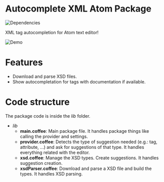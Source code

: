 # Autocomplete XML Atom Package
![Dependencies](https://david-dm.org/pleonex/atom-autocomplete-xml.svg)

XML tag autocompletion for Atom text editor!

![Demo](https://raw.githubusercontent.com/pleonex/atom-autocomplete-xml/master/demo.gif)

# Features
* Download and parse XSD files.
* Show autocompletation for tags with documentation if available.

# Code structure
The package code is inside the *lib* folder.

* *lib*
    * **main.coffee**: Main package file. It handles package things like calling the provider and settings.
    * **provider.coffee**: Detects the type of suggestion needed (e.g.: tag, attribute, ...) and ask for suggestions of that type. It handles everything related with the editor.
    * **xsd.coffee**: Manage the XSD types. Create suggestions. It handles suggestion creation.
    * **xsdParser.coffee**: Download and parse a XSD file and build the types. It handles XSD parsing.
